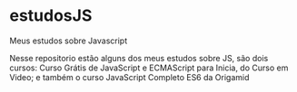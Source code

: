 # estudosJS
Meus estudos sobre Javascript 

Nesse repositorio estão alguns dos meus estudos sobre JS, são dois cursos: Curso Grátis de JavaScript e ECMAScript para Inicia, do Curso em Video; e também o curso JavaScript Completo ES6 da Origamid
